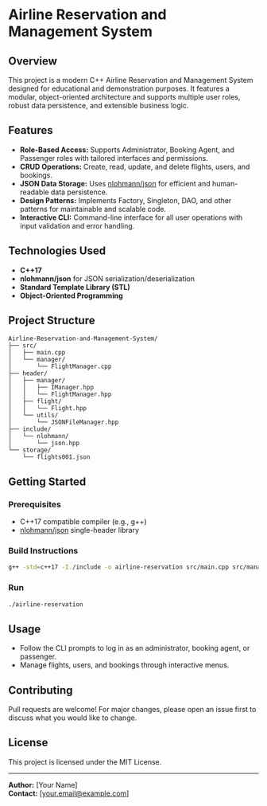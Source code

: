 # Airline Reservation and Management System

## Overview

This project is a modern C++ Airline Reservation and Management System designed for educational and demonstration purposes. It features a modular, object-oriented architecture and supports multiple user roles, robust data persistence, and extensible business logic.

## Features

- **Role-Based Access:** Supports Administrator, Booking Agent, and Passenger roles with tailored interfaces and permissions.
- **CRUD Operations:** Create, read, update, and delete flights, users, and bookings.
- **JSON Data Storage:** Uses [nlohmann/json](https://github.com/nlohmann/json) for efficient and human-readable data persistence.
- **Design Patterns:** Implements Factory, Singleton, DAO, and other patterns for maintainable and scalable code.
- **Interactive CLI:** Command-line interface for all user operations with input validation and error handling.

## Technologies Used

- **C++17**
- **nlohmann/json** for JSON serialization/deserialization
- **Standard Template Library (STL)**
- **Object-Oriented Programming**

## Project Structure

```
Airline-Reservation-and-Management-System/
├── src/
│   ├── main.cpp
│   └── manager/
│       └── FlightManager.cpp
├── header/
│   ├── manager/
│   │   ├── IManager.hpp
│   │   └── FlightManager.hpp
│   ├── flight/
│   │   └── Flight.hpp
│   └── utils/
│       └── JSONFileManager.hpp
├── include/
│   └── nlohmann/
│       └── json.hpp
└── storage/
    └── flights001.json
```

## Getting Started

### Prerequisites

- C++17 compatible compiler (e.g., g++)
- [nlohmann/json](https://github.com/nlohmann/json) single-header library

### Build Instructions

```bash
g++ -std=c++17 -I./include -o airline-reservation src/main.cpp src/manager/FlightManager.cpp
```

### Run

```bash
./airline-reservation
```

## Usage

- Follow the CLI prompts to log in as an administrator, booking agent, or passenger.
- Manage flights, users, and bookings through interactive menus.

## Contributing

Pull requests are welcome! For major changes, please open an issue first to discuss what you would like to change.

## License

This project is licensed under the MIT License.

---

**Author:** [Your Name]  
**Contact:** [your.email@example.com]
